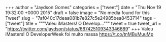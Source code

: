 
+++
author = "Jaydson Gomes"
categories = ["tweet"]
date = "Thu Nov 19 19:32:00 +0000 2015"
draft = false
image = "No media found for this Tweet"
slug = "7af040c17deaa081b7e827c5e24985bea8453714"
tags = ["tweet"]
title = """Valeu iMasters! O Develop..."""
tweet = true
tweet_url = "https://twitter.com/jaydson/status/667425109343346689"
+++
Valeu iMasters! O DeveloperWeek foi muito massa https://t.co/tnMBuMuuMp
